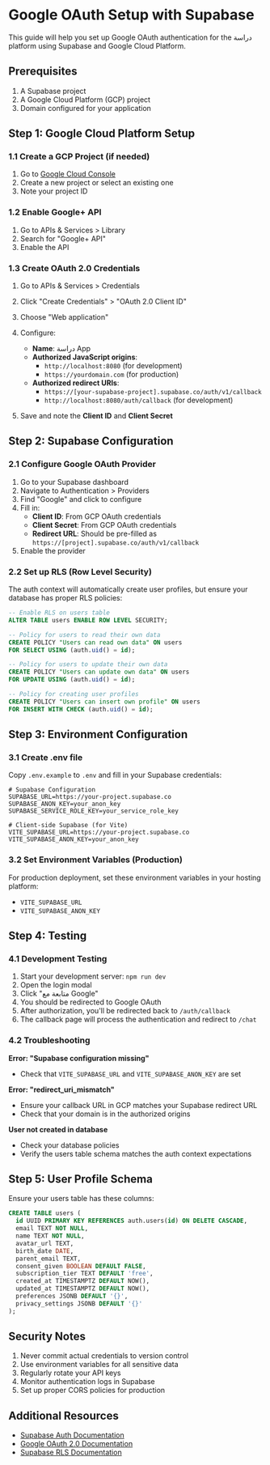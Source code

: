 # Google OAuth Setup with Supabase

This guide will help you set up Google OAuth authentication for the دراسة platform using Supabase and Google Cloud Platform.

## Prerequisites

1. A Supabase project
2. A Google Cloud Platform (GCP) project
3. Domain configured for your application

## Step 1: Google Cloud Platform Setup

### 1.1 Create a GCP Project (if needed)
1. Go to [Google Cloud Console](https://console.cloud.google.com/)
2. Create a new project or select an existing one
3. Note your project ID

### 1.2 Enable Google+ API
1. Go to APIs & Services > Library
2. Search for "Google+ API"
3. Enable the API

### 1.3 Create OAuth 2.0 Credentials
1. Go to APIs & Services > Credentials
2. Click "Create Credentials" > "OAuth 2.0 Client ID"
3. Choose "Web application"
4. Configure:
   - **Name**: دراسة App
   - **Authorized JavaScript origins**: 
     - `http://localhost:8080` (for development)
     - `https://yourdomain.com` (for production)
   - **Authorized redirect URIs**:
     - `https://[your-supabase-project].supabase.co/auth/v1/callback`
     - `http://localhost:8080/auth/callback` (for development)

5. Save and note the **Client ID** and **Client Secret**

## Step 2: Supabase Configuration

### 2.1 Configure Google OAuth Provider
1. Go to your Supabase dashboard
2. Navigate to Authentication > Providers
3. Find "Google" and click to configure
4. Fill in:
   - **Client ID**: From GCP OAuth credentials
   - **Client Secret**: From GCP OAuth credentials
   - **Redirect URL**: Should be pre-filled as `https://[project].supabase.co/auth/v1/callback`
5. Enable the provider

### 2.2 Set up RLS (Row Level Security)
The auth context will automatically create user profiles, but ensure your database has proper RLS policies:

```sql
-- Enable RLS on users table
ALTER TABLE users ENABLE ROW LEVEL SECURITY;

-- Policy for users to read their own data
CREATE POLICY "Users can read own data" ON users
FOR SELECT USING (auth.uid() = id);

-- Policy for users to update their own data  
CREATE POLICY "Users can update own data" ON users
FOR UPDATE USING (auth.uid() = id);

-- Policy for creating user profiles
CREATE POLICY "Users can insert own profile" ON users
FOR INSERT WITH CHECK (auth.uid() = id);
```

## Step 3: Environment Configuration

### 3.1 Create .env file
Copy `.env.example` to `.env` and fill in your Supabase credentials:

```env
# Supabase Configuration
SUPABASE_URL=https://your-project.supabase.co
SUPABASE_ANON_KEY=your_anon_key
SUPABASE_SERVICE_ROLE_KEY=your_service_role_key

# Client-side Supabase (for Vite)
VITE_SUPABASE_URL=https://your-project.supabase.co
VITE_SUPABASE_ANON_KEY=your_anon_key
```

### 3.2 Set Environment Variables (Production)
For production deployment, set these environment variables in your hosting platform:
- `VITE_SUPABASE_URL`
- `VITE_SUPABASE_ANON_KEY`

## Step 4: Testing

### 4.1 Development Testing
1. Start your development server: `npm run dev`
2. Open the login modal
3. Click "متابعة مع Google"
4. You should be redirected to Google OAuth
5. After authorization, you'll be redirected back to `/auth/callback`
6. The callback page will process the authentication and redirect to `/chat`

### 4.2 Troubleshooting

**Error: "Supabase configuration missing"**
- Check that `VITE_SUPABASE_URL` and `VITE_SUPABASE_ANON_KEY` are set

**Error: "redirect_uri_mismatch"**
- Ensure your callback URL in GCP matches your Supabase redirect URL
- Check that your domain is in the authorized origins

**User not created in database**
- Check your database policies
- Verify the users table schema matches the auth context expectations

## Step 5: User Profile Schema

Ensure your users table has these columns:

```sql
CREATE TABLE users (
  id UUID PRIMARY KEY REFERENCES auth.users(id) ON DELETE CASCADE,
  email TEXT NOT NULL,
  name TEXT NOT NULL,
  avatar_url TEXT,
  birth_date DATE,
  parent_email TEXT,
  consent_given BOOLEAN DEFAULT FALSE,
  subscription_tier TEXT DEFAULT 'free',
  created_at TIMESTAMPTZ DEFAULT NOW(),
  updated_at TIMESTAMPTZ DEFAULT NOW(),
  preferences JSONB DEFAULT '{}',
  privacy_settings JSONB DEFAULT '{}'
);
```

## Security Notes

1. Never commit actual credentials to version control
2. Use environment variables for all sensitive data
3. Regularly rotate your API keys
4. Monitor authentication logs in Supabase
5. Set up proper CORS policies for production

## Additional Resources

- [Supabase Auth Documentation](https://supabase.com/docs/guides/auth)
- [Google OAuth 2.0 Documentation](https://developers.google.com/identity/protocols/oauth2)
- [Supabase RLS Documentation](https://supabase.com/docs/guides/auth/row-level-security)
